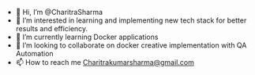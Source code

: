 - 👋 Hi, I’m @CharitraSharma
- 👀 I’m interested in learning and implementing new tech stack for better results and efficiency.
- 🌱 I’m currently learning Docker applications
- 💞️ I’m looking to collaborate on docker creative implementation with QA Automation
- 📫 How to reach me Charitrakumarsharma@gmail.com

<!---
CharitraSharma/CharitraSharma is a ✨ special ✨ repository because its `README.md` (this file) appears on your GitHub profile.
You can click the Preview link to take a look at your changes.
--->
